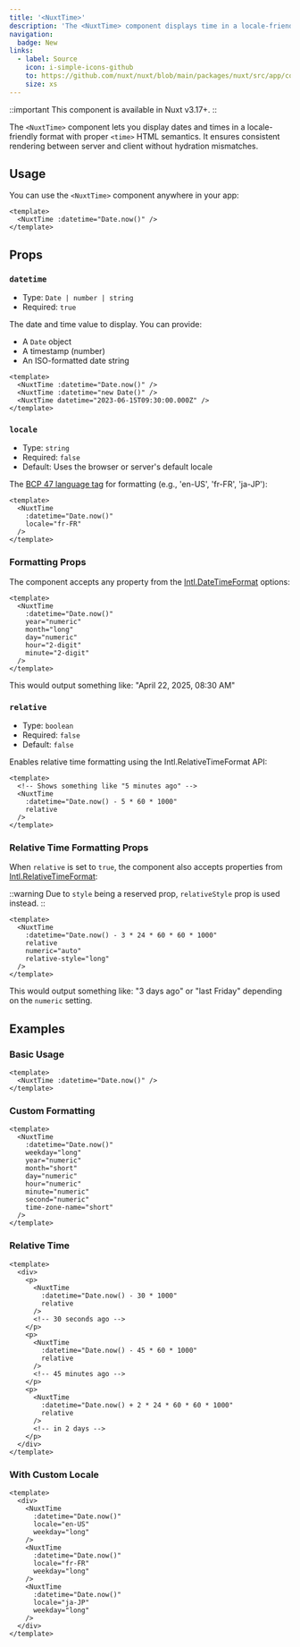 ```yaml
---
title: '<NuxtTime>'
description: 'The <NuxtTime> component displays time in a locale-friendly format with server-client consistency.'
navigation:
  badge: New
links:
  - label: Source
    icon: i-simple-icons-github
    to: https://github.com/nuxt/nuxt/blob/main/packages/nuxt/src/app/components/nuxt-time.vue
    size: xs
---
```


::important
This component is available in Nuxt v3.17+.
::

The `<NuxtTime>` component lets you display dates and times in a locale-friendly format with proper `<time>` HTML semantics. It ensures consistent rendering between server and client without hydration mismatches.

## Usage

You can use the `<NuxtTime>` component anywhere in your app:

```vue
<template>
  <NuxtTime :datetime="Date.now()" />
</template>
```

## Props

### `datetime`

- Type: `Date | number | string`
- Required: `true`

The date and time value to display. You can provide:
- A `Date` object
- A timestamp (number)
- An ISO-formatted date string

```vue
<template>
  <NuxtTime :datetime="Date.now()" />
  <NuxtTime :datetime="new Date()" />
  <NuxtTime datetime="2023-06-15T09:30:00.000Z" />
</template>
```

### `locale`

- Type: `string`
- Required: `false`
- Default: Uses the browser or server's default locale

The [BCP 47 language tag](https://datatracker.ietf.org/doc/html/rfc5646) for formatting (e.g., 'en-US', 'fr-FR', 'ja-JP'):

```vue
<template>
  <NuxtTime
    :datetime="Date.now()"
    locale="fr-FR"
  />
</template>
```

### Formatting Props

The component accepts any property from the [Intl.DateTimeFormat](https://developer.mozilla.org/en-US/docs/Web/JavaScript/Reference/Global_Objects/Intl/DateTimeFormat/DateTimeFormat) options:

```vue
<template>
  <NuxtTime
    :datetime="Date.now()"
    year="numeric"
    month="long"
    day="numeric"
    hour="2-digit"
    minute="2-digit"
  />
</template>
```

This would output something like: "April 22, 2025, 08:30 AM"

### `relative`

- Type: `boolean`
- Required: `false`
- Default: `false`

Enables relative time formatting using the Intl.RelativeTimeFormat API:

```vue
<template>
  <!-- Shows something like "5 minutes ago" -->
  <NuxtTime
    :datetime="Date.now() - 5 * 60 * 1000"
    relative
  />
</template>
```

### Relative Time Formatting Props

When `relative` is set to `true`, the component also accepts properties from [Intl.RelativeTimeFormat](https://developer.mozilla.org/en-US/docs/Web/JavaScript/Reference/Global_Objects/Intl/RelativeTimeFormat/RelativeTimeFormat):

::warning
Due to `style` being a reserved prop, `relativeStyle` prop is used instead.
::

```vue
<template>
  <NuxtTime
    :datetime="Date.now() - 3 * 24 * 60 * 60 * 1000"
    relative
    numeric="auto"
    relative-style="long"
  />
</template>
```

This would output something like: "3 days ago" or "last Friday" depending on the `numeric` setting.

## Examples

### Basic Usage

```vue
<template>
  <NuxtTime :datetime="Date.now()" />
</template>
```

### Custom Formatting

```vue
<template>
  <NuxtTime
    :datetime="Date.now()"
    weekday="long"
    year="numeric"
    month="short"
    day="numeric"
    hour="numeric"
    minute="numeric"
    second="numeric"
    time-zone-name="short"
  />
</template>
```

### Relative Time

```vue
<template>
  <div>
    <p>
      <NuxtTime
        :datetime="Date.now() - 30 * 1000"
        relative
      />
      <!-- 30 seconds ago -->
    </p>
    <p>
      <NuxtTime
        :datetime="Date.now() - 45 * 60 * 1000"
        relative
      />
      <!-- 45 minutes ago -->
    </p>
    <p>
      <NuxtTime
        :datetime="Date.now() + 2 * 24 * 60 * 60 * 1000"
        relative
      />
      <!-- in 2 days -->
    </p>
  </div>
</template>
```

### With Custom Locale

```vue
<template>
  <div>
    <NuxtTime
      :datetime="Date.now()"
      locale="en-US"
      weekday="long"
    />
    <NuxtTime
      :datetime="Date.now()"
      locale="fr-FR"
      weekday="long"
    />
    <NuxtTime
      :datetime="Date.now()"
      locale="ja-JP"
      weekday="long"
    />
  </div>
</template>
```
